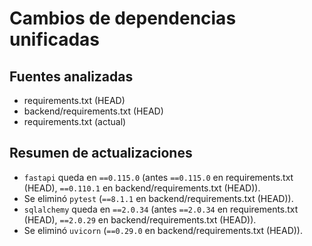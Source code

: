 # Cambios de dependencias unificadas

## Fuentes analizadas
- requirements.txt (HEAD)
- backend/requirements.txt (HEAD)
- requirements.txt (actual)

## Resumen de actualizaciones
- `fastapi` queda en `==0.115.0` (antes `==0.115.0` en requirements.txt (HEAD), `==0.110.1` en backend/requirements.txt (HEAD)).
- Se eliminó `pytest` (`==8.1.1` en backend/requirements.txt (HEAD)).
- `sqlalchemy` queda en `==2.0.34` (antes `==2.0.34` en requirements.txt (HEAD), `==2.0.29` en backend/requirements.txt (HEAD)).
- Se eliminó `uvicorn` (`==0.29.0` en backend/requirements.txt (HEAD)).
